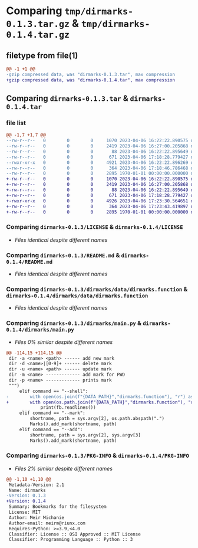 # Comparing `tmp/dirmarks-0.1.3.tar.gz` & `tmp/dirmarks-0.1.4.tar.gz`

## filetype from file(1)

```diff
@@ -1 +1 @@
-gzip compressed data, was "dirmarks-0.1.3.tar", max compression
+gzip compressed data, was "dirmarks-0.1.4.tar", max compression
```

## Comparing `dirmarks-0.1.3.tar` & `dirmarks-0.1.4.tar`

### file list

```diff
@@ -1,7 +1,7 @@
--rw-r--r--   0        0        0     1070 2023-04-06 16:22:22.890575 dirmarks-0.1.3/LICENSE
--rw-r--r--   0        0        0     2419 2023-04-06 16:27:00.205868 dirmarks-0.1.3/README.md
--rw-r--r--   0        0        0       88 2023-04-06 16:22:22.895649 dirmarks-0.1.3/dirmarks/__init__.py
--rw-r--r--   0        0        0      671 2023-04-06 17:18:28.779427 dirmarks-0.1.3/dirmarks/data/dirmarks.function
--rwxr-xr-x   0        0        0     4921 2023-04-06 16:22:22.896269 dirmarks-0.1.3/dirmarks/main.py
--rw-r--r--   0        0        0      364 2023-04-06 17:18:46.786468 dirmarks-0.1.3/pyproject.toml
--rw-r--r--   0        0        0     2895 1970-01-01 00:00:00.000000 dirmarks-0.1.3/PKG-INFO
+-rw-r--r--   0        0        0     1070 2023-04-06 16:22:22.890575 dirmarks-0.1.4/LICENSE
+-rw-r--r--   0        0        0     2419 2023-04-06 16:27:00.205868 dirmarks-0.1.4/README.md
+-rw-r--r--   0        0        0       88 2023-04-06 16:22:22.895649 dirmarks-0.1.4/dirmarks/__init__.py
+-rw-r--r--   0        0        0      671 2023-04-06 17:18:28.779427 dirmarks-0.1.4/dirmarks/data/dirmarks.function
+-rwxr-xr-x   0        0        0     4926 2023-04-06 17:23:30.564651 dirmarks-0.1.4/dirmarks/main.py
+-rw-r--r--   0        0        0      364 2023-04-06 17:23:43.419897 dirmarks-0.1.4/pyproject.toml
+-rw-r--r--   0        0        0     2895 1970-01-01 00:00:00.000000 dirmarks-0.1.4/PKG-INFO
```

### Comparing `dirmarks-0.1.3/LICENSE` & `dirmarks-0.1.4/LICENSE`

 * *Files identical despite different names*

### Comparing `dirmarks-0.1.3/README.md` & `dirmarks-0.1.4/README.md`

 * *Files identical despite different names*

### Comparing `dirmarks-0.1.3/dirmarks/data/dirmarks.function` & `dirmarks-0.1.4/dirmarks/data/dirmarks.function`

 * *Files identical despite different names*

### Comparing `dirmarks-0.1.3/dirmarks/main.py` & `dirmarks-0.1.4/dirmarks/main.py`

 * *Files 0% similar despite different names*

```diff
@@ -114,15 +114,15 @@
 dir -a <name> <path> ------ add new mark
 dir -d <name>|[0-9]+ ------ delete mark
 dir -u <name> <path> ------ update mark
 dir -m <name> ------------- add mark for PWD
 dir -p <name> ------------- prints mark
 """)
     elif command == "--shell":
-        with open(os.join(f"{DATA_PATH}","dirmarks.function"), "r") as fb:
+        with open(os.path.join(f"{DATA_PATH}","dirmarks.function"), "r") as fb:
             print(fb.readlines())
     elif command == "--mark":
         shortname, path = sys.argv[2], os.path.abspath(".")
         Marks().add_mark(shortname, path)
     elif command == "--add":
         shortname, path = sys.argv[2], sys.argv[3]
         Marks().add_mark(shortname, path)
```

### Comparing `dirmarks-0.1.3/PKG-INFO` & `dirmarks-0.1.4/PKG-INFO`

 * *Files 2% similar despite different names*

```diff
@@ -1,10 +1,10 @@
 Metadata-Version: 2.1
 Name: dirmarks
-Version: 0.1.3
+Version: 0.1.4
 Summary: Bookmarks for the filesystem
 License: MIT
 Author: Meir Michanie
 Author-email: meirm@riunx.com
 Requires-Python: >=3.9,<4.0
 Classifier: License :: OSI Approved :: MIT License
 Classifier: Programming Language :: Python :: 3
```

